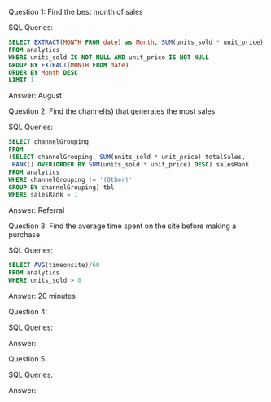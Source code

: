 Question 1: Find the best month of sales

SQL Queries:
```SQL
SELECT EXTRACT(MONTH FROM date) as Month, SUM(units_sold * unit_price) totalSales
FROM analytics
WHERE units_sold IS NOT NULL AND unit_price IS NOT NULL
GROUP BY EXTRACT(MONTH FROM date)
ORDER BY Month DESC
LIMIT 1
```
Answer: 
August


Question 2: Find the channel(s) that generates the most sales

SQL Queries:
```SQL
SELECT channelGrouping
FROM
(SELECT channelGrouping, SUM(units_sold * unit_price) totalSales, 
 RANK() OVER(ORDER BY SUM(units_sold * unit_price) DESC) salesRank 
FROM analytics
WHERE channelGrouping != '(Other)'
GROUP BY channelGrouping) tbl
WHERE salesRank = 1
```
Answer:
Referral


Question 3: Find the average time spent on the site before making a purchase

SQL Queries:

```SQL
SELECT AVG(timeonsite)/60
FROM analytics
WHERE units_sold > 0
```
Answer:
20 minutes


Question 4: 

SQL Queries:

Answer:



Question 5: 

SQL Queries:

Answer:
